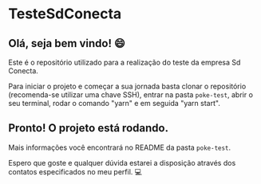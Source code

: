 # TesteSdConecta

## Olá, seja bem vindo! :smile:

Este é o repositório utilizado para a realização do teste da empresa Sd Conecta.

Para iniciar o projeto e começar a sua jornada basta clonar o repositório (recomenda-se utilizar uma chave SSH), entrar na pasta `poke-test`, abrir o seu terminal, rodar o comando "yarn" e em seguida "yarn start".

## Pronto! O projeto está rodando.

Mais informações você encontrará no README da pasta `poke-test`.

Espero que goste e qualquer dúvida estarei a disposição através dos contatos especificados no meu perfil. :computer:
